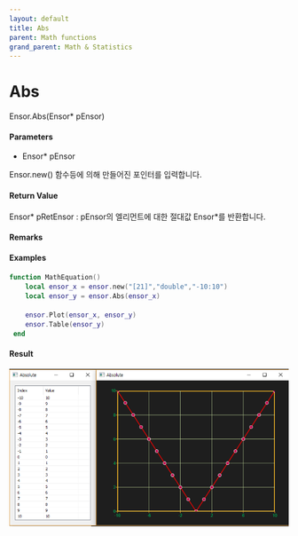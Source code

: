 ```yaml
---
layout: default
title: Abs
parent: Math functions
grand_parent: Math & Statistics
---
```


# Abs

Ensor.Abs\(Ensor\* pEnsor\)

#### Parameters

* Ensor\* pEnsor

Ensor.new\(\) 함수등에 의해 만들어진 포인터를 입력합니다.

#### Return Value

Ensor\* pRetEnsor : pEnsor의 엘리먼트에 대한 절대값 Ensor\*를 반환합니다.

#### Remarks

#### Examples

```lua
function MathEquation()
 	local ensor_x = ensor.new("[21]","double","-10:10")
 	local ensor_y = ensor.Abs(ensor_x)

 	ensor.Plot(ensor_x, ensor_y)
 	ensor.Table(ensor_y)
 end
```

#### Result

![](./MathAPI/AbsResult.png)

